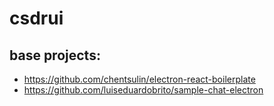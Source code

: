 # csdrui

## base projects: 

* https://github.com/chentsulin/electron-react-boilerplate
* https://github.com/luiseduardobrito/sample-chat-electron
